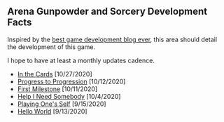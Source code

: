 ## Arena Gunpowder and Sorcery Development Facts

Inspired by the [best game development blog ever](https://factorio.com/blog/), this area should detail the development of this game.

I hope to have at least a monthly updates cadence. 

- [In the Cards](cards.md) [10/27/2020]
- [Progress to Progression](progression.md) [10/12/2020]
- [First Milestone](first-milestone.md) [10/11/2020]
- [Help I Need Somebody](help-i-need-somebody.md) [10/4/2020]
- [Playing One's Self](playing-one-self.md) [9/15/2020]
- [Hello World](hello-world.md) [9/13/2020]